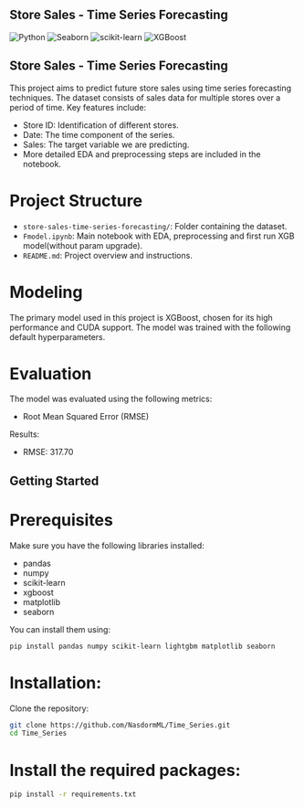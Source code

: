 ## Store Sales - Time Series Forecasting

![Python](https://img.shields.io/badge/Python-3.11+-brightgreen)
![Seaborn](https://img.shields.io/badge/Seaborn-v0.13.2-blue)
![scikit-learn](https://img.shields.io/badge/scikit--learn-v1.5.1-yellow)
![XGBoost](https://img.shields.io/badge/XGBoost-v2.1.0-red)

## Store Sales - Time Series Forecasting

This project aims to predict future store sales using time series forecasting techniques.
The dataset consists of sales data for multiple stores over a period of time. Key features include:

- Store ID: Identification of different stores.
- Date: The time component of the series.
- Sales: The target variable we are predicting.
- More detailed EDA and preprocessing steps are included in the notebook.

# Project Structure

- `store-sales-time-series-forecasting/`: Folder containing the dataset.
- `Fmodel.ipynb`: Main notebook with EDA, preprocessing and first run XGB model(without param upgrade).
- `README.md`: Project overview and instructions.

# Modeling

The primary model used in this project is XGBoost, chosen for its high performance and CUDA support. The model was trained with the following default hyperparameters.

# Evaluation

The model was evaluated using the following metrics:
- Root Mean Squared Error (RMSE)

Results:
- RMSE: 317.70

## Getting Started

# Prerequisites

Make sure you have the following libraries installed:
- pandas
- numpy
- scikit-learn
- xgboost
- matplotlib
- seaborn

You can install them using:
```bash
pip install pandas numpy scikit-learn lightgbm matplotlib seaborn
```

# Installation:
Clone the repository:
```bash
git clone https://github.com/NasdormML/Time_Series.git
cd Time_Series
```

# Install the required packages:
```bash
pip install -r requirements.txt
```
